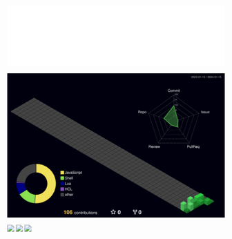 <!-- ### Hi 👋 -->
![Hello](https://raw.githubusercontent.com/3ayonara/Asset/main/SVG/hello.svg)

![](./profile-3d-contrib/profile-night-green.svg)

<a href="https://github.com/3ayonara"><img src="https://avatars.githubusercontent.com/u/155336205?v=4" height=135 /></a>
<a href="https://github.com/3ayonara"><img src="https://github-readme-stats.vercel.app/api?username=3ayonara&show_icons=true&count_private=true&title_color=ff6347&text_color=000080&bg_color=30,00FFFF,40E0D0,00CED1" height=135 /></a>
<a href="https://github.com/3ayonara"><img src="https://github-readme-stats.vercel.app/api/top-langs/?username=3ayonara&title_color=ff6347&text_color=000080&layout=compact&bg_color=30,00FFFF,40E0D0,00CED1" height=135 /></a>
